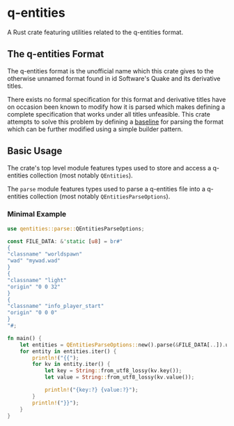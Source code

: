 # q-entities
A Rust crate featuring utilities related to the q-entities format.

## The q-entities Format
The q-entities format is the unofficial name which this crate gives to the otherwise unnamed format found in id Software's Quake and its derivative titles.

There exists no formal specification for this format and derivative titles have on occasion been known to modify how it is parsed which makes defining a complete specification that works under all titles unfeasible.
This crate attempts to solve this problem by defining a [baseline](https://github.com/IanE9/qentities/issues/1) for parsing the format which can be further modified using a simple builder pattern.

## Basic Usage
The crate's top level module features types used to store and access a q-entities collection (most notably `QEntities`).

The `parse` module features types used to parse a q-entities file into a q-entities collection (most notably `QEntitiesParseOptions`).

### Minimal Example
```rust
use qentities::parse::QEntitiesParseOptions;

const FILE_DATA: &'static [u8] = br#"
{
"classname" "worldspawn"
"wad" "mywad.wad"
}
{
"classname" "light"
"origin" "0 0 32"
}
{
"classname" "info_player_start"
"origin" "0 0 0"
}
"#;

fn main() {
    let entities = QEntitiesParseOptions::new().parse(&FILE_DATA[..]).unwrap();
    for entity in entities.iter() {
        println!("{{");
        for kv in entity.iter() {
            let key = String::from_utf8_lossy(kv.key());
            let value = String::from_utf8_lossy(kv.value());

            println!("{key:?} {value:?}");
        }
        println!("}}");
    }
}

```
